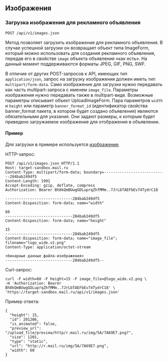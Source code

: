 ## Изображения


### Загрузка изображения для рекламного объявления
`POST /api/v1/images.json`

Метод позволяет загрузить изображение для рекламного объявления. В случае
успешной загрузки он возвращает объект типа ImageForm, который можно
использовать для создания рекламного объявления, передав его в свойстве
`image` объекта объявления «как есть». На данный момент поддерживаются
форматы JPEG, GIF, PNG, SWF.

В отличие от других POST-запросов к API, имеющих тип `application/json`,
запрос на загрузку изображения должен иметь тип `multipart/form-data`.
Само изображение для загрузки нужно передавать как часть multipart-запроса
с именем `image_file`. Параметры изображения нужно передавать также в
multipart-виде. Возможные параметры описывает объект UploadImageForm.
Пара параметров `width` и `height` или параметр `banner_format_id`
(идентификатор свойства banner_format пакета, в котором будет создано
объявления) являются обязательными для указания. Они задают размеры,
к которым будет приведено загружаемое изображение для отображения в
объявлении.

#### Пример

Для загрузки в примере используется [изображение](https://limg.imgsmail.ru/s/images/logo/logo_wide.v2.png).

HTTP-запрос:

    POST /api/v1/images.json HTTP/1.1
    Host: target-sandbox.mail.ru
    Content-Type: multipart/form-data; boundary=----------------------------284bab249df5
    Content-Length: 1991
    Accept-Encoding: gzip, deflate, compress
    Authorization: Bearer Bh8kQmBUwgGDLuprqZhfMMm..7JrLbTAEFbEv74TydrC18

    ------------------------------284bab249df5
    Content-Disposition: form-data; name="width"

    60
    ------------------------------284bab249df5
    Content-Disposition: form-data; name="height"

    15
    ------------------------------284bab249df5
    Content-Disposition: form-data; name="image_file"; filename="logo_wide.v2.png"
    Content-Type: application/octet-stream

    <бинарные данные файла-изображения>
    ------------------------------284bab249df5--

Curl-запрос:

    curl -F width=60 -F height=15 -F image_file=@logo_wide.v2.png \
    -H 'Authorization: Bearer Bh8kQmBUwgGDLuprqZhfMMm..7JrLbTAEFbEv74TydrC18' \
    'https://target-sandbox.mail.ru/api/v1/images.json'

Пример ответа:

    {
      "height": 15,
      "id": 201206,
      "is_animated": false,
      "preview_url": "/upload_file/preview/http/r.mail.ru/img/5A/7A69E7.png?",
      "size": 1201,
      "type": "static",
      "url": "http://r.mail.ru/img/5A/7A69E7.png",
      "width": 60
    }

